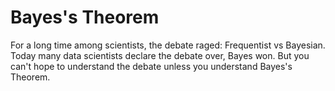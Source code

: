 # Bayes's Theorem

For a long time among scientists, the debate raged: Frequentist vs Bayesian. Today many data scientists declare the debate over, Bayes won. But you can't hope to understand the debate unless you understand Bayes's Theorem.
